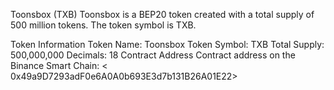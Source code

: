 Toonsbox (TXB)
Toonsbox is a BEP20 token created with a total supply of 500 million tokens. The token symbol is TXB.

Token Information
Token Name: Toonsbox
Token Symbol: TXB
Total Supply: 500,000,000
Decimals: 18
Contract Address
Contract address on the Binance Smart Chain: < 0x49a9D7293adF0e6A0A0b693E3d7b131B26A01E22>
